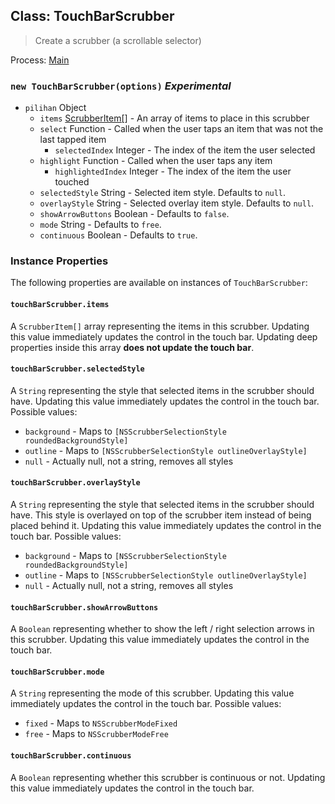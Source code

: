 ## Class: TouchBarScrubber

> Create a scrubber (a scrollable selector)

Process: [Main](../tutorial/quick-start.md#main-process)

### `new TouchBarScrubber(options)` *Experimental*

* `pilihan` Object 
  * `items` [ScrubberItem[]](structures/scrubber-item.md) - An array of items to place in this scrubber
  * `select` Function - Called when the user taps an item that was not the last tapped item 
    * `selectedIndex` Integer - The index of the item the user selected
  * `highlight` Function - Called when the user taps any item 
    * `highlightedIndex` Integer - The index of the item the user touched
  * `selectedStyle` String - Selected item style. Defaults to `null`.
  * `overlayStyle` String - Selected overlay item style. Defaults to `null`.
  * `showArrowButtons` Boolean - Defaults to `false`.
  * `mode` String - Defaults to `free`.
  * `continuous` Boolean - Defaults to `true`.

### Instance Properties

The following properties are available on instances of `TouchBarScrubber`:

#### `touchBarScrubber.items`

A `ScrubberItem[]` array representing the items in this scrubber. Updating this value immediately updates the control in the touch bar. Updating deep properties inside this array **does not update the touch bar**.

#### `touchBarScrubber.selectedStyle`

A `String` representing the style that selected items in the scrubber should have. Updating this value immediately updates the control in the touch bar. Possible values:

* `background` - Maps to `[NSScrubberSelectionStyle roundedBackgroundStyle]`
* `outline` - Maps to `[NSScrubberSelectionStyle outlineOverlayStyle]`
* `null` - Actually null, not a string, removes all styles

#### `touchBarScrubber.overlayStyle`

A `String` representing the style that selected items in the scrubber should have. This style is overlayed on top of the scrubber item instead of being placed behind it. Updating this value immediately updates the control in the touch bar. Possible values:

* `background` - Maps to `[NSScrubberSelectionStyle roundedBackgroundStyle]`
* `outline` - Maps to `[NSScrubberSelectionStyle outlineOverlayStyle]`
* `null` - Actually null, not a string, removes all styles

#### `touchBarScrubber.showArrowButtons`

A `Boolean` representing whether to show the left / right selection arrows in this scrubber. Updating this value immediately updates the control in the touch bar.

#### `touchBarScrubber.mode`

A `String` representing the mode of this scrubber. Updating this value immediately updates the control in the touch bar. Possible values:

* `fixed` - Maps to `NSScrubberModeFixed`
* `free` - Maps to `NSScrubberModeFree`

#### `touchBarScrubber.continuous`

A `Boolean` representing whether this scrubber is continuous or not. Updating this value immediately updates the control in the touch bar.